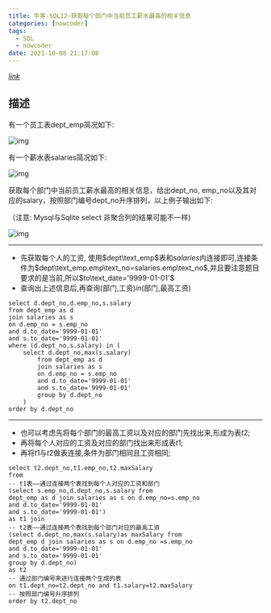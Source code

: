```yaml
---
title: 牛客-SQL12-获取每个部门中当前员工薪水最高的相关信息
categories: [nowcoder]
tags:
  - SQL
  - nowcoder
date: 2021-10-08 21:17:08
---
```


[$link$](https://gitee.com/cao_ziqiang/img/raw/master/20211008211743.png)

## 描述

有一个员工表dept_emp简况如下:

![img](https://gitee.com/cao_ziqiang/img/raw/master/20211008211743.png)

有一个薪水表salaries简况如下:

![img](https://gitee.com/cao_ziqiang/img/raw/master/20211008211805.png)

获取每个部门中当前员工薪水最高的相关信息，给出dept_no, emp_no以及其对应的salary，按照部门编号dept_no升序排列，以上例子输出如下:

（注意: Mysql与Sqlite select 非聚合列的结果可能不一样)

![img](https://gitee.com/cao_ziqiang/img/raw/master/20211008211811.png)

<hr/>

- 先获取每个人的工资, 使用$dept\text_emp$表和$salaries$内连接即可,连接条件为$dept\text_emp.emp\text_no=salaries.emp\text_no$,并且要注意题目要求的是当前,所以$to\text_date='9999-01-01'$
- 查询出上述信息后,再查询(部门,工资)$in$(部门,最高工资)

```mysql
select d.dept_no,d.emp_no,s.salary
from dept_emp as d
join salaries as s
on d.emp_no = s.emp_no
and d.to_date='9999-01-01'
and s.to_date='9999-01-01'
where (d.dept_no,s.salary) in (
    select d.dept_no,max(s.salary)
        from dept_emp as d
        join salaries as s
        on d.emp_no = s.emp_no
        and d.to_date='9999-01-01'
        and s.to_date='9999-01-01'
        group by d.dept_no
    )
order by d.dept_no
```

<hr/>

- 也可以考虑先将每个部门的最高工资以及对应的部门先找出来,形成为表$t2$;
- 再将每个人对应的工资及对应的部门找出来形成表$t1$;
- 再将$t1$与$t2$做表连接,条件为部门相同且工资相同;

```mysql
select t2.dept_no,t1.emp_no,t2.maxSalary
from
-- t1表——通过连接两个表找到每个人对应的工资和部门
(select s.emp_no,d.dept_no,s.salary from
dept_emp as d join salaries as s on d.emp_no=s.emp_no
and d.to_date='9999-01-01'
and s.to_date='9999-01-01') 
as t1 join
-- t2表——通过连接两个表找到每个部门对应的最高工资
(select d.dept_no,max(s.salary)as maxSalary from 
dept_emp d join salaries as s on d.emp_no =s.emp_no 
and d.to_date='9999-01-01'
and s.to_date='9999-01-01'
group by d.dept_no) 
as t2
-- 通过部门编号来进行连接两个生成的表
on t1.dept_no=t2.dept_no and t1.salary=t2.maxSalary 
-- 按照部门编号升序排列
order by t2.dept_no
```

